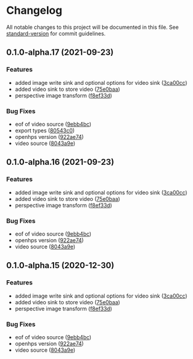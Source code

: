 # Changelog

All notable changes to this project will be documented in this file. See [standard-version](https://github.com/conventional-changelog/standard-version) for commit guidelines.

## 0.1.0-alpha.17 (2021-09-23)


### Features

* added image write sink and optional options for video sink ([3ca00cc](https://github.com/OpenHPS/openhps-opencv/commit/3ca00ccbc1234e6ff013128372e758d101748301))
* added video sink to store video ([75e0baa](https://github.com/OpenHPS/openhps-opencv/commit/75e0baa71ac3baec31cab4493a591970c6de62f7))
* perspective image transform ([f8ef33d](https://github.com/OpenHPS/openhps-opencv/commit/f8ef33dde59ee7a1fd32c40a43797f3054dcd79b))


### Bug Fixes

* eof of video source ([9ebb4bc](https://github.com/OpenHPS/openhps-opencv/commit/9ebb4bc106d19bee5d23a347193580d88ec7ee75))
* export types ([80543c0](https://github.com/OpenHPS/openhps-opencv/commit/80543c07090804c7165d8ce2203bdc86a61b4e97))
* openhps version ([922ae74](https://github.com/OpenHPS/openhps-opencv/commit/922ae74b5b33e7f99282aabd69430f37df36bc7c))
* video source ([8043a9e](https://github.com/OpenHPS/openhps-opencv/commit/8043a9ef605464a39e2a481c321411fb8e9d8dc8))

## 0.1.0-alpha.16 (2021-09-23)


### Features

* added image write sink and optional options for video sink ([3ca00cc](https://github.com/OpenHPS/openhps-opencv/commit/3ca00ccbc1234e6ff013128372e758d101748301))
* added video sink to store video ([75e0baa](https://github.com/OpenHPS/openhps-opencv/commit/75e0baa71ac3baec31cab4493a591970c6de62f7))
* perspective image transform ([f8ef33d](https://github.com/OpenHPS/openhps-opencv/commit/f8ef33dde59ee7a1fd32c40a43797f3054dcd79b))


### Bug Fixes

* eof of video source ([9ebb4bc](https://github.com/OpenHPS/openhps-opencv/commit/9ebb4bc106d19bee5d23a347193580d88ec7ee75))
* openhps version ([922ae74](https://github.com/OpenHPS/openhps-opencv/commit/922ae74b5b33e7f99282aabd69430f37df36bc7c))
* video source ([8043a9e](https://github.com/OpenHPS/openhps-opencv/commit/8043a9ef605464a39e2a481c321411fb8e9d8dc8))

## 0.1.0-alpha.15 (2020-12-30)


### Features

* added image write sink and optional options for video sink ([3ca00cc](https://github.com/OpenHPS/openhps-opencv/commit/3ca00ccbc1234e6ff013128372e758d101748301))
* added video sink to store video ([75e0baa](https://github.com/OpenHPS/openhps-opencv/commit/75e0baa71ac3baec31cab4493a591970c6de62f7))
* perspective image transform ([f8ef33d](https://github.com/OpenHPS/openhps-opencv/commit/f8ef33dde59ee7a1fd32c40a43797f3054dcd79b))


### Bug Fixes

* eof of video source ([9ebb4bc](https://github.com/OpenHPS/openhps-opencv/commit/9ebb4bc106d19bee5d23a347193580d88ec7ee75))
* openhps version ([922ae74](https://github.com/OpenHPS/openhps-opencv/commit/922ae74b5b33e7f99282aabd69430f37df36bc7c))
* video source ([8043a9e](https://github.com/OpenHPS/openhps-opencv/commit/8043a9ef605464a39e2a481c321411fb8e9d8dc8))
